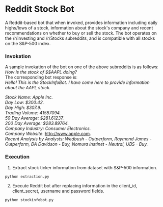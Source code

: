# Reddit Stock Bot
A Reddit-based bot that when invoked, provides information including daily highs/lows of a stock, information about the stock's company and recent recommendations on whether to buy or sell the stock.
The bot operates on the /r/Investing and /r/Stocks subreddits, and is compatible with all stocks on the S&P-500 index.


### Invokation
A sample invokation of the bot on one of the above subreddits is as follows: *How is the stock of $$AAPL doing?*\
The corresponding bot response is:\
*Hello! This is the StockInfoBot. I have come here to provide information about the AAPL stock.*

*Stock Name: Apple Inc.*\
*Day Low: $300.42.*\
*Day High: $307.9.*\
*Trading Volume: 41587094.*\
*50 Day Average: $281.61237.*\
*200 Day Average: $283.89764.*\
*Company Industry: Consumer Electronics.*\
*Company Website*: http://www.apple.com. \
*Recent Analysis by Analysts: Wedbush - Outperform, Raymond James - Outperform, DA Davidson - Buy, Nomura Instinet - Neutral, UBS - Buy.*

### Execution
1. Extract stock ticker information from dataset with S&P-500 information. 
~~~~
python extraction.py
~~~~~~~~ 

2. Execute Reddit bot after replacing information in the client_id, client_secret, username and password fields.
~~~~
python stockinfobot.py
~~~~~~~~ 
